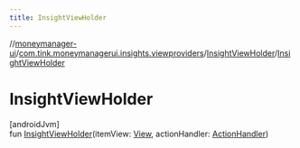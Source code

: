 ```yaml
---
title: InsightViewHolder
---
```

//[moneymanager-ui](../../../index.html)/[com.tink.moneymanagerui.insights.viewproviders](../index.html)/[InsightViewHolder](index.html)/[InsightViewHolder](-insight-view-holder.html)



# InsightViewHolder



[androidJvm]\
fun [InsightViewHolder](-insight-view-holder.html)(itemView: [View](https://developer.android.com/reference/kotlin/android/view/View.html), actionHandler: [ActionHandler](../../com.tink.moneymanagerui.insights.actionhandling/-action-handler/index.html))




